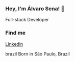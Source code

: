 ### Hey, I'm Álvaro Sena! 👋
Full-stack Developer
### Find me
<a target="_blank" rel="noopener noreferrer" href="https://linkedin.com/in/alvarosen4">Linkedin</a>

brazil Born in São Paulo, Brazil
